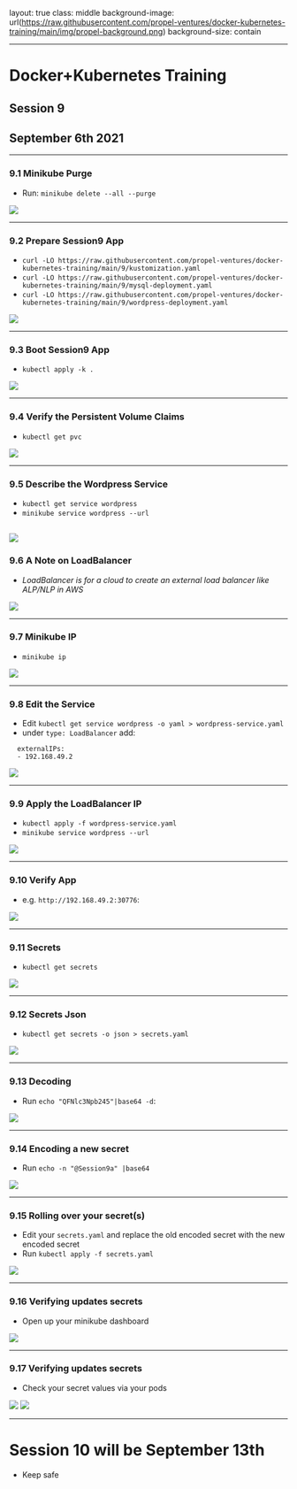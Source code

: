 layout: true
class: middle
background-image: url(https://raw.githubusercontent.com/propel-ventures/docker-kubernetes-training/main/img/propel-background.png)
background-size: contain

---

# Docker+Kubernetes Training
## Session 9
## September 6th 2021

---

### 9.1 Minikube Purge

- Run: `minikube delete --all --purge`

![](https://raw.githubusercontent.com/propel-ventures/docker-kubernetes-training/main/img/k8s.minikube.purge.png)

---

### 9.2 Prepare Session9 App

- `curl -LO https://raw.githubusercontent.com/propel-ventures/docker-kubernetes-training/main/9/kustomization.yaml`
- `curl -LO https://raw.githubusercontent.com/propel-ventures/docker-kubernetes-training/main/9/mysql-deployment.yaml`
- `curl -LO https://raw.githubusercontent.com/propel-ventures/docker-kubernetes-training/main/9/wordpress-deployment.yaml`

![](https://raw.githubusercontent.com/propel-ventures/docker-kubernetes-training/main/img/k8s.wordpress.curl.png)

---

### 9.3 Boot Session9 App

- `kubectl apply -k .`

![](https://raw.githubusercontent.com/propel-ventures/docker-kubernetes-training/main/img/k8s.wordpress.apply.png)

---

### 9.4 Verify the Persistent Volume Claims

- `kubectl get pvc`

![](https://raw.githubusercontent.com/propel-ventures/docker-kubernetes-training/main/img/k8s.wordpress.pvc.png)

---

### 9.5 Describe the Wordpress Service

- `kubectl get service wordpress`
- `minikube service wordpress --url`


![](https://raw.githubusercontent.com/propel-ventures/docker-kubernetes-training/main/img/k8s.wordpress.url.png)
---

### 9.6 A Note on LoadBalancer

- *LoadBalancer is for a cloud to create an external load balancer like ALP/NLP in AWS*

![](https://raw.githubusercontent.com/propel-ventures/docker-kubernetes-training/main/img/k8s.wordpress.externalip.pending.png)

---

### 9.7 Minikube IP

- `minikube ip`

![](https://raw.githubusercontent.com/propel-ventures/docker-kubernetes-training/main/img/k8s.minikube.ip.png)

---

### 9.8 Edit the Service

- Edit `kubectl get service wordpress -o yaml > wordpress-service.yaml`
- under `type: LoadBalancer` add:

```
  externalIPs:
  - 192.168.49.2
```

![](https://raw.githubusercontent.com/propel-ventures/docker-kubernetes-training/main/img/k8s.wordpress.externalip.png)

---

### 9.9 Apply the LoadBalancer IP

- `kubectl apply -f wordpress-service.yaml`
- `minikube service wordpress --url`

![](https://raw.githubusercontent.com/propel-ventures/docker-kubernetes-training/main/img/k8s.wordpress.externalip.apply.png)

---

### 9.10 Verify App

- e.g. `http://192.168.49.2:30776`:

![](https://raw.githubusercontent.com/propel-ventures/docker-kubernetes-training/main/img/k8s.wordpress.open.png)

---

### 9.11 Secrets

- `kubectl get secrets`

![](https://raw.githubusercontent.com/propel-ventures/docker-kubernetes-training/main/img/k8s.wordpress.secrets.png)

---

### 9.12 Secrets Json

- `kubectl get secrets -o json > secrets.yaml`

![](https://raw.githubusercontent.com/propel-ventures/docker-kubernetes-training/main/img/k8s.wordpress.secrets.yaml.png)

---

### 9.13 Decoding

- Run `echo "QFNlc3Npb245"|base64 -d`:

![](https://raw.githubusercontent.com/propel-ventures/docker-kubernetes-training/main/img/k8s.wordpress.secrets.decode.png)

---

### 9.14 Encoding a new secret

- Run `echo -n "@Session9a" |base64`

![](https://raw.githubusercontent.com/propel-ventures/docker-kubernetes-training/main/img/k8s.wordpress.secrets.encode.png)

---

### 9.15 Rolling over your secret(s)

- Edit your `secrets.yaml` and replace the old encoded secret with the new encoded secret
- Run `kubectl apply -f secrets.yaml`

![](https://raw.githubusercontent.com/propel-ventures/docker-kubernetes-training/main/img/k8s.wordpress.secrets.apply.png)

---

### 9.16 Verifying updates secrets

- Open up your minikube dashboard

![](https://raw.githubusercontent.com/propel-ventures/docker-kubernetes-training/main/img/k8s.wordpress.secrets.dashboard.png)

---

### 9.17 Verifying updates secrets

- Check your secret values via your pods

![](https://raw.githubusercontent.com/propel-ventures/docker-kubernetes-training/main/img/k8s.wordpress.secrets.mysql.png)
![](https://raw.githubusercontent.com/propel-ventures/docker-kubernetes-training/main/img/k8s.wordpress.secrets.wp.png)

---

# Session 10 will be September 13th

- Keep safe

